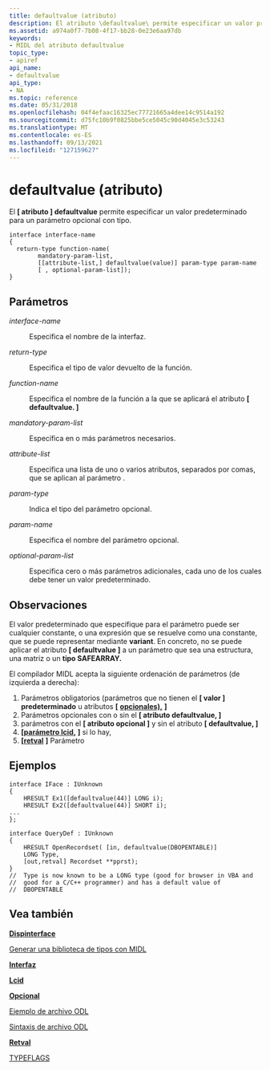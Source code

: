 ```yaml
---
title: defaultvalue (atributo)
description: El atributo \defaultvalue\ permite especificar un valor predeterminado para un parámetro opcional con tipo.
ms.assetid: a974a0f7-7b08-4f17-bb28-0e23e6aa97db
keywords:
- MIDL del atributo defaultvalue
topic_type:
- apiref
api_name:
- defaultvalue
api_type:
- NA
ms.topic: reference
ms.date: 05/31/2018
ms.openlocfilehash: 04f4efaac16325ec77721665a4dee14c9514a192
ms.sourcegitcommit: d75fc10b9f0825bbe5ce5045c90d4045e3c53243
ms.translationtype: MT
ms.contentlocale: es-ES
ms.lasthandoff: 09/13/2021
ms.locfileid: "127159627"
---
```

# <a name="defaultvalue-attribute"></a>defaultvalue (atributo)

El **\[ atributo \] defaultvalue** permite especificar un valor predeterminado para un parámetro opcional con tipo.

``` syntax
interface interface-name
{
  return-type function-name(
        mandatory-param-list, 
        [[attribute-list,] defaultvalue(value)] param-type param-name
        [ , optional-param-list]);
}
```

## <a name="parameters"></a>Parámetros

<dl> <dt>

*interface-name* 
</dt> <dd>

Especifica el nombre de la interfaz.

</dd> <dt>

*return-type* 
</dt> <dd>

Especifica el tipo de valor devuelto de la función.

</dd> <dt>

*function-name* 
</dt> <dd>

Especifica el nombre de la función a la que se aplicará el atributo **\[ defaultvalue. \]**

</dd> <dt>

*mandatory-param-list* 
</dt> <dd>

Especifica en o más parámetros necesarios.

</dd> <dt>

*attribute-list* 
</dt> <dd>

Especifica una lista de uno o varios atributos, separados por comas, que se aplican al parámetro .

</dd> <dt>

*param-type* 
</dt> <dd>

Indica el tipo del parámetro opcional.

</dd> <dt>

*param-name* 
</dt> <dd>

Especifica el nombre del parámetro opcional.

</dd> <dt>

*optional-param-list* 
</dt> <dd>

Especifica cero o más parámetros adicionales, cada uno de los cuales debe tener un valor predeterminado.

</dd> </dl>

## <a name="remarks"></a>Observaciones

El valor predeterminado que especifique para el parámetro puede ser cualquier constante, o una expresión que se resuelve como una constante, que se puede representar mediante **variant**. En concreto, no se puede aplicar el atributo **\[ defaultvalue \]** a un parámetro que sea una estructura, una matriz o un **tipo SAFEARRAY.**

El compilador MIDL acepta la siguiente ordenación de parámetros (de izquierda a derecha):

1.  Parámetros obligatorios (parámetros que no tienen el **\[ valor \] predeterminado** u atributos **\[** [**opcionales),**](optional.md) **\]**
2.  Parámetros opcionales con o sin el **\[ atributo defaultvalue, \]**
3.  parámetros con el **\[ atributo opcional \]** y sin el atributo **\[ defaultvalue, \]**
4.  **\[**[**parámetro lcid,**](lcid.md) **\]** si lo hay,
5.  **\[**[**retval**](retval.md) **\]** Parámetro

## <a name="examples"></a>Ejemplos

``` syntax
interface IFace : IUnknown
{
    HRESULT Ex1([defaultvalue(44)] LONG i);
    HRESULT Ex2([defaultvalue(44)] SHORT i);
...
};

interface QueryDef : IUnknown
{
    HRESULT OpenRecordset( [in, defaultvalue(DBOPENTABLE)]
    LONG Type,
    [out,retval] Recordset **pprst);
}
//  Type is now known to be a LONG type (good for browser in VBA and
//  good for a C/C++ programmer) and has a default value of
//  DBOPENTABLE
```

## <a name="see-also"></a>Vea también

<dl> <dt>

[**Dispinterface**](dispinterface.md)
</dt> <dt>

[Generar una biblioteca de tipos con MIDL](generating-a-type-library-with-midl-2.md)
</dt> <dt>

[**Interfaz**](interface.md)
</dt> <dt>

[**Lcid**](lcid.md)
</dt> <dt>

[**Opcional**](optional.md)
</dt> <dt>

[Ejemplo de archivo ODL](/previous-versions/windows/desktop/automat/odl-file-example)
</dt> <dt>

[Sintaxis de archivo ODL](/previous-versions/windows/desktop/automat/odl-file-syntax)
</dt> <dt>

[**Retval**](retval.md)
</dt> <dt>

[TYPEFLAGS](/windows/win32/api/oaidl/ne-oaidl-typeflags)
</dt> </dl>

 

 